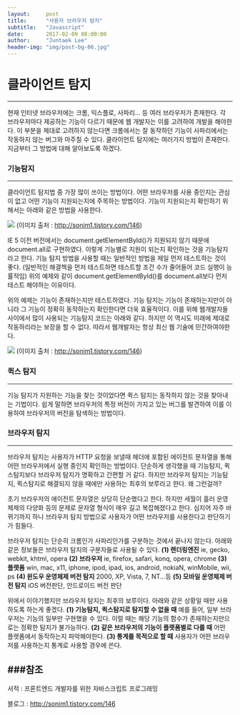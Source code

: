 ```yaml
---
layout:     post
title:      "사용자 브라우저 탐지"
subtitle:   "Javascript"
date:       2017-02-09 08:00:00
author:     "Juntaek Lee"
header-img: "img/post-bg-06.jpg"
---
```




# 클라이언트 탐지
---
 현재 인터넷 브라우저에는 크롬, 익스플로, 사파리... 등 여러 브라우저가 존재한다. 각 브라우저마다 제공하는 기능이 다르기 때문에 웹 개발자는 이를 고려하여 개발을 해야한다. 이 부분을 제대로 고려하지 않는다면 크롬에서는 잘 동작하던 기능이 사파리에서는 작동하지 않는 버그와 마주칠 수 있다. 클라이언트 탐지에는 여러가지 방법이 존재한다. 지금부터 그 방법에 대해 알아보도록 하겠다.
 
 


### 기능탐지
 ---
 클라이언트 탐지법 중 가장 많이 쓰이는 방법이다. 어떤 브라우저를 사용 중인지는 관심이 없고 어떤 기능이 지원되는지에 주목하는 방법이다. 기능이 지원되는지 확인하기 위해서는 아래와 같은 방법을 사용한다.
 
 ![](http://ljt629.github.io/img/client-1.png)
 (이미지 출처 : http://sonim1.tistory.com/146)
 
 IE 5 이전 버전에서는 document.getElementById()가 지원되지 않기 때문에 document.all로 구현하였다. 이렇게 기능별로 지원이 되는지 확인하는 것을 기능탐지라고 한다. 기능 탐지 방법을 사용할 때는 일반적인 방법을 제일 먼저 테스트하는 것이 좋다. (일반적인 해결책을 먼저 테스트하면 테스트할 조건 수가 줄어들어 코드 실행이 능률적임) 위의 예제와 같이 document.getElementById()를 document.all보다 먼저 테스트 해야하는 이유이다.
 
 위의 예제는 기능이 존재하는지만 테스트하였다. 기능 탐지는 기능이 존재하는지만이 아니라 그 기능이 정확히 동작하는지 확인한다면 더욱 효율적이다. 이를 위해 웹개발자들 사이에서 많이 사용되는 기능탐지 코드는 아래와 같다. 하지만 이 역시도 미래에 제대로 작동하리라는 보장을 할 수 없다. 따라서 웹개발자는 항상 최신 웹 기술에 민간하여야한다.
 
![](http://ljt629.github.io/img/client-2.png)
 (이미지 출처 : http://sonim1.tistory.com/146)
 

 
### 퀵스 탐지
---
기능 탐지가 지원하는 기능을 찾는 것이었다면 퀵스 탐지는 동작하지 않는 것을 찾아내는 기법이다. 쉽게 말하면 브라우저의 특정 버전이 가지고 있는 버그를 발견하여 이를 이용하여 브라우저의 버전을 탐색하는 방법이다.
 


### 브라우저 탐지
---
브라우저 탐지는 사용자가 HTTP 요청을 보낼때 헤더에 포함된 에이전트 문자열을 통해 어떤 브라우저에서 실행 중인지 확인하는 방법이다. 단순하게 생각했을 때 기능탐지, 퀵스탐지보다 브라우저 탐지가 명확하고 간편할 거 같다. 하지만 브라우저 탐지는 기능탐지, 퀵스탐지로 해결되지 않을 때에만 사용하는 최후의 보루라고 한다. 왜 그런걸까?
 
초기 브라우저의 에이전트 문자열은 상당히 단순했다고 한다. 하지만 세월이 흘러 운영체제의 다양화 등의 문제로 문자열 형식이 매우 길고 복잡해졌다고 한다. 심지어 자주 바뀌기까지 하니 브라우저 탐지 방법으로 사용자가 어떤 브라우저를 사용한다고 판단하기가 힘들다. 
 
브라우저 탐지는 단순히 크롬인가 사파리인가를 구분하는 것에서 끝나지 않는다.  아래와 같은 정보들은 브라우저 탐지의 구분자들로 사용될 수 있다.
**(1) 렌더링엔진**
ie, gecko, webkit, khtml, opera
**(2) 브라우저**
ie, firefox, safari, konq, opera, chrome
**(3) 플랫폼**
win, mac, x11, iphone, ipod, ipad, ios, android, nokiaN, winMobile, wii, ps
**(4) 윈도우 운영체제 버전 탐지**
2000, XP, Vista, 7, NT...등
**(5) 모바일 운영체제 버전 탐지**
iOS 버전판단, 안드로이드 버전 판단
 
위에서 이야기했지만 브라우저 탐지는 최후의 보루이다. 아래와 같은 상황일 때만 사용하도록 하는게 좋겠다.
**(1) 기능탐지, 퀵스탐지로 탐지할 수 없을 때**
예를 들어, 일부 브라우저는 기능의 일부만 구현했을 수 있다. 이럴 때는 해당 기능의 함수가 존재하는지만으로는 정확한 탐지가 불가능하다.
**(2) 같은 브라우저의 기능이 플랫폼별로 다를 때**
어떤 플랫폼에서 동작하는지 파악해야한다.
**(3) 통계를 목적으로 할 때**
사용자가 어떤 브라우저를 사용하는지 통계로 사용할 경우에 쓴다.
 
 


###참조
---

서적 : 프론트엔드 개발자를 위한 자바스크립트 프로그래밍

블로그 : http://sonim1.tistory.com/146